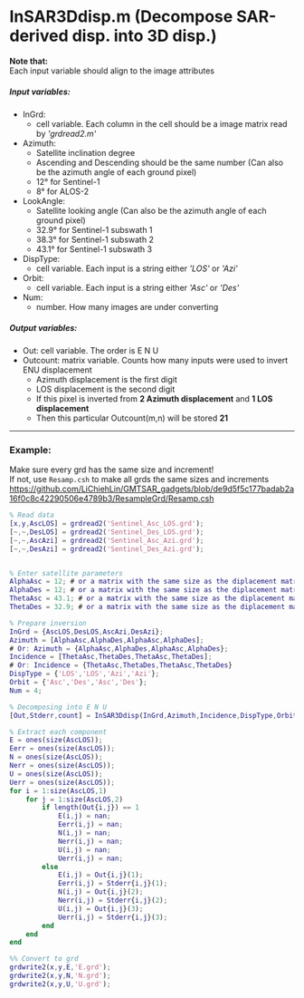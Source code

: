 # InSAR3Ddisp.m (Decompose SAR-derived disp. into 3D disp.)
**Note that:**  
Each input variable should align to the image attributes  

##### Input variables:
- InGrd: 
   * cell variable. Each column in the cell should be a image matrix read by *'grdread2.m'*
- Azimuth: 
   * Satellite inclination degree
   * Ascending and Descending should be the same number (Can also be the azimuth angle of each ground pixel)
   * 12° for Sentinel-1 
   * 8° for ALOS-2
- LookAngle:
   * Satellite looking angle (Can also be the azimuth angle of each ground pixel)
   * 32.9° for Sentinel-1 subswath 1 
   * 38.3° for Sentinel-1 subswath 2 
   * 43.1° for Sentinel-1 subswath 3
- DispType:
   * cell variable. Each input is a string either *'LOS'* or *'Azi'*
- Orbit: 
   * cell variable. Each input is a string either *'Asc'* or *'Des'*
- Num:
   * number. How many images are under converting


##### Output variables:
- Out: cell variable. The order is E N U
- Outcount: matrix variable. Counts how many inputs were used to invert ENU displacement
   * Azimuth displacement is the first digit
   * LOS displacement is the second digit
   * If this pixel is inverted from **2 Azimuth displacement** and **1 LOS displacement**
   * Then this particular Outcount(m,n) will be stored **21**

---
### Example:
Make sure every grd has the same size and increment!  
If not, use `Resamp.csh` to make all grds the same sizes and increments
https://github.com/LiChiehLin/GMTSAR_gadgets/blob/de9d5f5c177badab2a16f0c8c42290506e4789b3/ResampleGrd/Resamp.csh
```MatLab
% Read data
[x,y,AscLOS] = grdread2('Sentinel_Asc_LOS.grd');
[~,~,DesLOS] = grdread2('Sentinel_Des_LOS.grd');
[~,~,AscAzi] = grdread2('Sentinel_Asc_Azi.grd');
[~,~,DesAzi] = grdread2('Sentinel_Des_Azi.grd');


% Enter satellite parameters
AlphaAsc = 12; # or a matrix with the same size as the diplacement matrix, inter-changeable
AlphaDes = 12; # or a matrix with the same size as the diplacement matrix, inter-changeable
ThetaAsc = 43.1; # or a matrix with the same size as the diplacement matrix, inter-changeable
ThetaDes = 32.9; # or a matrix with the same size as the diplacement matrix, inter-changeable

% Prepare inversion
InGrd = {AscLOS,DesLOS,AscAzi,DesAzi};
Azimuth = [AlphaAsc,AlphaDes,AlphaAsc,AlphaDes];
# Or: Azimuth = {AlphaAsc,AlphaDes,AlphaAsc,AlphaDes};
Incidence = [ThetaAsc,ThetaDes,ThetaAsc,ThetaDes];
# Or: Incidence = {ThetaAsc,ThetaDes,ThetaAsc,ThetaDes}
DispType = {'LOS','LOS','Azi','Azi'};
Orbit = {'Asc','Des','Asc','Des'};
Num = 4;

% Decomposing into E N U
[Out,Stderr,count] = InSAR3Ddisp(InGrd,Azimuth,Incidence,DispType,Orbit,Num);

% Extract each component
E = ones(size(AscLOS));
Eerr = ones(size(AscLOS));
N = ones(size(AscLOS));
Nerr = ones(size(AscLOS));
U = ones(size(AscLOS));
Uerr = ones(size(AscLOS));
for i = 1:size(AscLOS,1)
    for j = 1:size(AscLOS,2)
        if length(Out{i,j}) == 1
            E(i,j) = nan;
            Eerr(i,j) = nan;
            N(i,j) = nan;
            Nerr(i,j) = nan;
            U(i,j) = nan;
            Uerr(i,j) = nan;
        else
            E(i,j) = Out{i,j}(1);
            Eerr(i,j) = Stderr{i,j}(1);
            N(i,j) = Out{i,j}(2);
            Nerr(i,j) = Stderr{i,j}(2);
            U(i,j) = Out{i,j}(3);
            Uerr(i,j) = Stderr{i,j}(3);
        end
    end
end

%% Convert to grd
grdwrite2(x,y,E,'E.grd');
grdwrite2(x,y,N,'N.grd');
grdwrite2(x,y,U,'U.grd');
```
